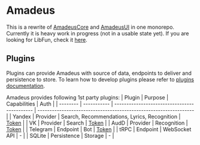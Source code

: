 # Amadeus

This is a rewrite of [AmadeusCore](https://github.com/Azarattum/AmadeusCore) and [AmadeusUI](https://github.com/Azarattum/AmadeusUI) in one monorepo. Currently it is heavy work in progress (not in a usable state yet). If you are looking for LibFun, check it [here](https://github.com/Azarattum/Amadeus/tree/main/packages/libfun).

## Plugins
Plugins can provide Amadeus with source of data, endpoints to deliver and persistence to store. To learn how to develop plugins please refer to [plugins documentation](plugins/README.md).

Amadeus provides following 1st party plugins:
| Plugin   | Purpose     | Capabilities                                 | Auth                                                              |
| -------- | ----------- | -------------------------------------------- | ----------------------------------------------------------------- |
| Yandex   | Provider    | Search, Recommendations, Lyrics, Recognition | [Token](https://yandex-music.readthedocs.io/en/latest/token.html) |
| VK       | Provider    | Search                                       | [Token](https://vkhost.github.io/)                                |
| AudD     | Provider    | Recognition                                  | [Token](https://docs.audd.io/enterprise#where-to-get-a-token)     |
| Telegram | Endpoint    | Bot                                          | [Token](https://core.telegram.org/bots/features#botfather)        |
| tRPC     | Endpoint    | WebSocket API                                | -                                                                 |
| SQLite   | Persistence | Storage                                      | -                                                                 |